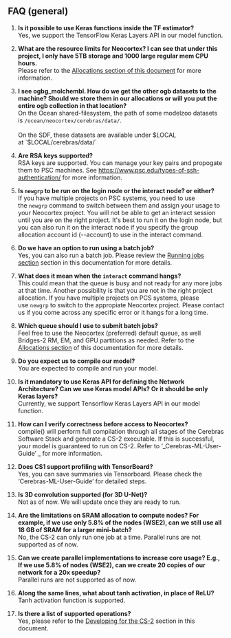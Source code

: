 ## FAQ (general)

1. **Is it possible to use Keras functions inside the TF estimator?**<br />
Yes, we support the TensorFlow Keras Layers API in our model function.

2. **What are the resource limits for Neocortex? I can see that under this project, I only have 5TB storage and 1000 large regular mem CPU hours.**<br />
   Please refer to the [Allocations section of this document](https://www.psc.edu/resources/neocortex/doc/allocations) for more information.

3. **I see ogbg_molchembl. How do we get the other ogb datasets to the machine? Should we store them in our allocations or will you put the entire ogb collection in that location?**<br />
   On the Ocean shared-filesystem, the path of some modelzoo datasets is `/ocean/neocortex/cerebras/data/`.<br /><br />
 On the SDF, these datasets are available under $LOCAL at `$LOCAL/cerebras/data/`

4. **Are RSA keys supported?**<br />
   RSA keys are supported. You can manage your key pairs and propogate them to PSC machines. See https://www.psc.edu/types-of-ssh-authentication/ for more information.

5. **Is `newgrp` to be run on the login node or the interact node? or either?**<br />
   If you have multiple projects on PSC systems, you need to use the `newgrp` command to switch between them and assign your usage to your Neocortex project. You will not be able to get an interact session until you are on the right project. It's best to run it on the login node, but you can also run it on the interact node if you specify the group allocation account id (--account) to use in the interact command.

6. **Do we have an option to run using a batch job?**<br />
   Yes, you can also run a batch job. Please review the [Running jobs section](https://www.psc.edu/resources/neocortex/running-jobs) section in this documentation for more details.

7. **What does it mean when the `interact` command hangs?**<br />
This could mean that the queue is busy and not ready for any more jobs at that time. Another possibility is that you are not in the right project allocation. If you have multiple projects on PCS systems, please use `newgrp` to switch to the appropiate Neocortex project. Please contact us if you come across any specific error or it hangs for a long time.

8. **Which queue should I use to submit batch jobs?**<br />
Feel free to use the Neocortex (preferred) default queue, as well Bridges-2 RM, EM, and GPU partitions as needed. Refer to the [Allocations section](https://www.psc.edu/resources/neocortex/doc/allocations) of this documentation for more details.

9. **Do you expect us to compile our model?**<br />
   You are expected to compile and run your model.

10. **Is it mandatory to use Keras API for defining the Network Architecture? Can we use Keras model APIs? Or it should be only Keras layers?**<br />
 Currently, we support Tensorflow Keras Layers API in our model function.

11. **How can I verify correctness before access to Neocortex?**<br />
    compile() will perform full compilation through all stages of the Cerebras Software Stack and generate a CS-2 executable. If this is successful, your model is guaranteed to run on CS-2. Refer to ‘_Cerebras-ML-User-Guide’ _ for more information.

12. **Does CS1 support profiling with TensorBoard?**<br />
    Yes, you can save summaries via Tensorboard. Please check the ‘Cerebras-ML-User-Guide’ for detailed steps.

13. **Is 3D convolution supported (for 3D U-Net)?**<br />
    Not as of now. We will update once they are ready to run.

14. **Are the limitations on SRAM allocation to compute nodes? For example, if we use only 5.8% of the nodes (WSE2), can we still use all 18 GB of SRAM for a larger mini-batch?**<br />
    No, the CS-2 can only run one job at a time. Parallel runs are not supported as of now.

15. **Can we create parallel implementations to increase core usage? E.g., If we use 5.8% of nodes (WSE2), can we create 20 copies of our network for a 20x speedup?**<br />
    Parallel runs are not supported as of now.

16. **Along the same lines, what about tanh activation, in place of ReLU?**<br />
    Tanh activation function is supported.

17. **Is there a list of supported operations?**<br />
    Yes, please refer to the [Developing for the CS-2](https://www.psc.edu/resources/neocortex/doc/developing-for-cs) section in this document.

